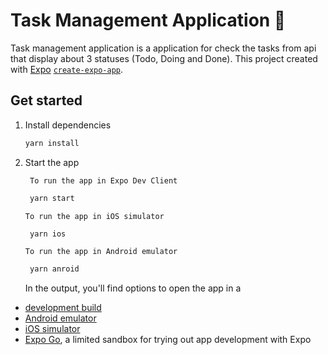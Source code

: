 # Task Management Application 👋

Task management application is a application for check the tasks from api that display about 3 statuses (Todo, Doing and Done). This project created with [Expo](https://expo.dev) [`create-expo-app`](https://www.npmjs.com/package/create-expo-app).

## Get started

1.  Install dependencies

    ```bash
    yarn install
    ```

2.  Start the app

         To run the app in Expo Dev Client

    ```bash
     yarn start
    ```

        To run the app in iOS simulator

    ```bash
     yarn ios
    ```

        To run the app in Android emulator

    ```bash
     yarn anroid
    ```

    In the output, you'll find options to open the app in a

- [development build](https://docs.expo.dev/develop/development-builds/introduction/)
- [Android emulator](https://docs.expo.dev/workflow/android-studio-emulator/)
- [iOS simulator](https://docs.expo.dev/workflow/ios-simulator/)
- [Expo Go](https://expo.dev/go), a limited sandbox for trying out app development with Expo
